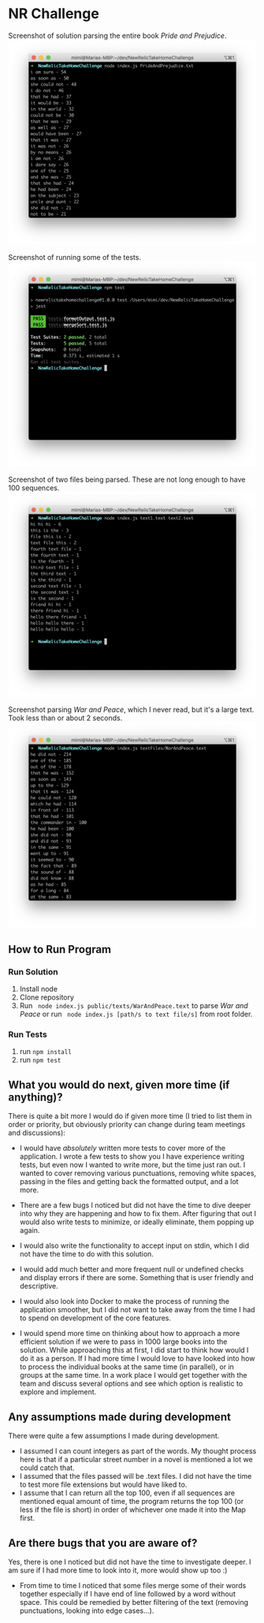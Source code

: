 # NR Challenge 

Screenshot of solution parsing the entire book *Pride and Prejudice*.
![Alt text](/public/screenshots/screenshotOfApplication.png?raw=true)

Screenshot of running some of the tests. 
![Alt text](/public/screenshots/screenshotTests.png?raw=true)

Screenshot of two files being parsed. These are not long enough to have 100 sequences.
![Alt text](/public/screenshots/screenshotOfTwoFiles.png?raw=true)

Screenshot parsing *War and Peace*, which I never read, but it's a large text. Took less than or about 2 seconds. 
![Alt text](/public/screenshots/warAndPeace.png?raw=true)


## How to Run Program 
### Run Solution
1. Install node
2. Clone repository
3. Run ``` node index.js public/texts/WarAndPeace.text``` to parse *War and Peace* or run ``` node index.js [path/s to text file/s]``` from root folder.

### Run Tests
1. run ```npm install```
2. run ``` npm test ```

## What you would do next, given more time (if anything)?
There is quite a bit more I would do if given more time (I tried to list them in order or priority, but obviously priority can change during team meetings and discussions): 
* I would have *absolutely* written more tests to cover more of the application. I wrote a few tests to show you I have experience writing tests, but even now I wanted to write more, but the time just ran out. I wanted to cover removing various punctuations, removing white spaces, passing in the files and getting back the formatted output, and a lot more. 

* There are a few bugs I noticed but did not have the time to dive deeper into why they are happening and how to fix them. After figuring that out I would also write tests to minimize, or ideally eliminate, them popping up again. 

* I would also write the functionality to accept input on stdin, which I did not have the time to do with this solution.

* I would add much better and more frequent null or undefined checks and display errors if there are some. Something that is user friendly and descriptive.

* I would also look into Docker to make the process of running the application smoother, but I did not want to take away from the time I had to spend on development of the core features. 

* I would spend more time on thinking about how to approach a more efficient solution if we were to pass in 1000 large books into the solution. While approaching this at first, I did start to think how would I do it as a person. If I had more time I would love to have looked into how to process the individual books at the same time (in parallel), or in groups at the same time. In a work place I would get together with the team and discuss several options and see which option is realistic to explore and implement. 


## Any assumptions made during development
There were quite a few assumptions I made during development. 
* I assumed I can count integers as part of the words. My thought process here is that if a particular street number in a novel is mentioned a lot we could catch that. 
* I assumed that the files passed will be .text files. I did not have the time to test more file extensions but would have liked to. 
* I assume that I can return all the top 100, even if all sequences are mentioned equal amount of time, the program returns the top 100 (or less if the file is short) in order of whichever one made it into the Map first. 

## Are there bugs that you are aware of?  
Yes, there is one I noticed but did not have the time to investigate deeper. I am sure if I had more time to look into it, more would show up too :)
* From time to time I noticed that some files merge some of their words together especially if I have end of line followed by a word without space. This could be remedied by better filtering of the text (removing punctuations, looking into edge cases...).


